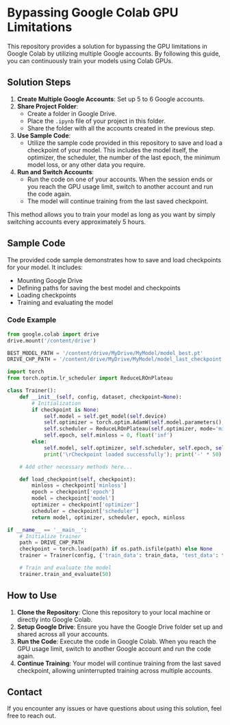 
# Bypassing Google Colab GPU Limitations

This repository provides a solution for bypassing the GPU limitations in Google Colab by utilizing multiple Google accounts. By following this guide, you can continuously train your models using Colab GPUs.

## Solution Steps

1. **Create Multiple Google Accounts**: Set up 5 to 6 Google accounts.
2. **Share Project Folder**:
    - Create a folder in Google Drive.
    - Place the `.ipynb` file of your project in this folder.
    - Share the folder with all the accounts created in the previous step.
3. **Use Sample Code**:
    - Utilize the sample code provided in this repository to save and load a checkpoint of your model. This includes the model itself, the optimizer, the scheduler, the number of the last epoch, the minimum model loss, or any other data you require.
4. **Run and Switch Accounts**:
    - Run the code on one of your accounts. When the session ends or you reach the GPU usage limit, switch to another account and run the code again.
    - The model will continue training from the last saved checkpoint.

This method allows you to train your model as long as you want by simply switching accounts every approximately 5 hours.

## Sample Code

The provided code sample demonstrates how to save and load checkpoints for your model. It includes:

- Mounting Google Drive
- Defining paths for saving the best model and checkpoints
- Loading checkpoints
- Training and evaluating the model

### Code Example

```python
from google.colab import drive
drive.mount('/content/drive')

BEST_MODEL_PATH = '/content/drive/MyDrive/MyModel/model_best.pt'
DRIVE_CHP_PATH = '/content/drive/MyDrive/MyModel/model_last_checkpoint.pth'

import torch
from torch.optim.lr_scheduler import ReduceLROnPlateau

class Trainer():
    def __init__(self, config, dataset, checkpoint=None):
        # Initialization
        if checkpoint is None:
            self.model = self.get_model(self.device)
            self.optimizer = torch.optim.AdamW(self.model.parameters(), config.lr, weight_decay=config.wd)
            self.scheduler = ReduceLROnPlateau(self.optimizer, mode='min', factor=0.6, patience=3, min_lr=1e-6, threshold=0.01)
            self.epoch, self.minloss = 0, float('inf')
        else:
            self.model, self.optimizer, self.scheduler, self.epoch, self.minloss = self.load_checkpoint(checkpoint)
            print('\rCheckpoint loaded successfully'); print('-' * 50)

    # Add other necessary methods here...

    def load_checkpoint(self, checkpoint):
        minloss = checkpoint['minloss']
        epoch = checkpoint['epoch']
        model = checkpoint['model']
        optimizer = checkpoint['optimizer']
        scheduler = checkpoint['scheduler']
        return model, optimizer, scheduler, epoch, minloss

if __name__ == '__main__':
    # Initialize trainer
    path = DRIVE_CHP_PATH
    checkpoint = torch.load(path) if os.path.isfile(path) else None
    trainer = Trainer(config, {'train_data': train_data, 'test_data': test_data}, checkpoint)

    # Train and evaluate the model
    trainer.train_and_evaluate(50)
```

## How to Use

1. **Clone the Repository**: Clone this repository to your local machine or directly into Google Colab.
2. **Setup Google Drive**: Ensure you have the Google Drive folder set up and shared across all your accounts.
3. **Run the Code**: Execute the code in Google Colab. When you reach the GPU usage limit, switch to another Google account and run the code again.
4. **Continue Training**: Your model will continue training from the last saved checkpoint, allowing uninterrupted training across multiple accounts.

## Contact

If you encounter any issues or have questions about using this solution, feel free to reach out.
